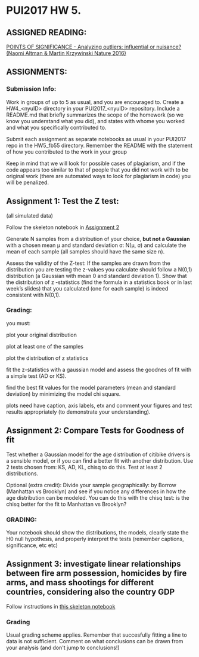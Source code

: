 # PUI2017 HW 5.

## ASSIGNED READING:

[POINTS OF SIGNIFICANCE - Analyzing outliers: influential or nuisance? (Naomi Altman & Martin Krzywinski Nature 2016)](
https://www.nature.com/nmeth/journal/v13/n4/pdf/nmeth.3812.pdf)

## ASSIGNMENTS:

### Submission Info:

Work in groups of up to 5 as usual, and you are encouraged to. 
Create a HW4\_\<nyuID\> directory in your PUI2017\_\<nyuID\> repository. 
Include a README.md that briefly summarizes the scope of the homework (so we know you understand what you did), 
and states with whome you worked and what you specifically contributed to. 


Submit each assignment as separate notebooks as usual in your PUI2017 repo in the HW5_fb55 directory. Remember the README with the statement of how you contributed to the work in your group

Keep in mind that we will look for possible cases of plagiarism, 
and if the code appears too similar to that of people that you did not work with to be original work 
(there are automated ways to look for plagiarism in code) you will be penalized.

## Assignment 1: Test the Z test: 
(all simulated data)


Follow the skeleton notebook in [Assignment 2](https://github.com/fedhere/PUI2017_fb55/tree/master/HW5_fb55/Assignment2.ipynb)

Generate N samples from a distribution of your choice, **but not a Gaussian** with a chosen mean μ and standard deviation σ:   N(μ, σ) and calculate the mean of each sample (all samples should have the same size n). 

Assess the validity of the Z-test: If the samples are drawn from the distribution you are testing the z-values you calculate should follow a N(0,1) distribution (a Gaussian with mean 0 and standard deviation 1). Show that the distribution of z -statistics (find the formula in a statistics book or in last week’s slides) that you calculated (one for each sample) is indeed consistent with N(0,1).


### Grading: 
you must:

plot your original distribution

plot at least one of the samples

plot the distribution of z statistics

fit the z-statistics with a gaussian model and assess the goodnes of fit with a simple test (AD or KS).

find the best fit values for the model parameters (mean and standard deviation) by minimizing the model chi square.

plots need have caption, axis labels, etx and comment your figures and test results appropriately (to demonstrate your understanding).




## Assignment 2: Compare Tests for Goodness of fit

Test whether a Gaussian model for the age distribution of citibike drivers is a sensible model, or if you can find a better fit with another distribution. Use 2 tests chosen from: KS, AD, KL, chisq to do this. Test at least 2 distributions. 


Optional (extra credit): Divide your sample geographically: by Borrow (Manhattan vs Brooklyn) and see if you notice any differences in how the age distribution can be modeled. You can do this with the chisq test: is the chisq better for the fit to Manhattan vs Brooklyn?


### GRADING: 

Your notebook should show the distributions, the models, clearly state the H0 null hypothesis, and properly interpret the tests (remember captions, significance, etc etc)

## Assignment 3: investigate linear relationships between fire arm possession, homicides by fire arms, and mass shootings for different countries, considering also the country GDP


Follow instructions in [this skeleton notebook](https://github.com/fedhere/PUI2017_fb55/blob/master/HW5_fb55/Assignment3_instructionsUpdated.ipynb)

### Grading 
Usual grading scheme applies. Remember that succesfully fitting a line to data is not sufficient. Comment on what conclusions can be drawn from your analysis (and don't jump to conclusions!)
